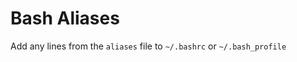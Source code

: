 Bash Aliases
============

Add any lines from the `aliases` file to `~/.bashrc` or `~/.bash_profile`

